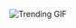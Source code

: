 ![Trending GIF](https://media2.giphy.com/media/3oKIPnAiaMCws8nOsE/giphy.gif?cid=8bb21772b1of9it8e8zjyyx3iuojbrdbixdqvz0t0v3n609d&ep=v1_gifs_search&rid=giphy.gif&ct=g)
